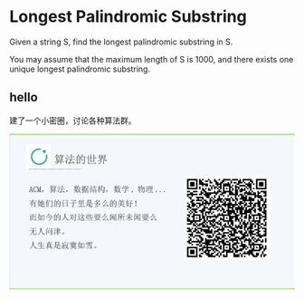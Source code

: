 # Longest Palindromic Substring

Given a string S, find the longest palindromic substring in S.   

You may assume that the maximum length of S is 1000, and there exists one unique longest palindromic substring.  

## hello

建了一个小密圈，讨论各种算法群。  

![小密圈](/images/suanfa_xiaomiquan.jpg)

